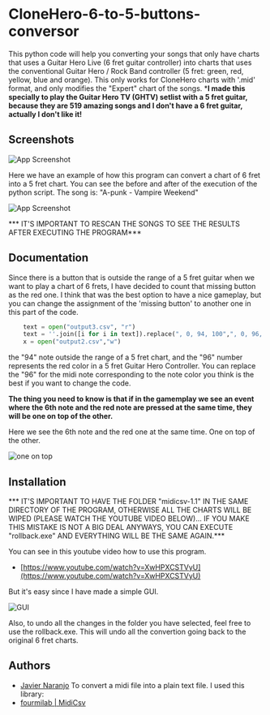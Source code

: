 
# CloneHero-6-to-5-buttons-conversor

This python code will help you converting your songs that only have
charts that uses a Guitar Hero Live (6 fret guitar controller) into
charts that uses the conventional Guitar Hero / Rock Band controller (5 fret: green, red, yellow, blue and orange). This only works
for CloneHero charts with '.mid' format, and only modifies the "Expert" chart of the songs.
***I made this specially to play the Guitar Hero TV (GHTV) setlist with a 5 fret guitar, because they are 519 amazing songs and I don't have a 6 fret guitar, actually I don't like it!**

## Screenshots


![App Screenshot](https://user-images.githubusercontent.com/52630564/210461917-a76cb6c1-0434-45f5-9ff1-ae6c002e5703.png)

Here we have an example of how this program can convert a chart
of 6 fret into a 5 fret chart. You can see the before and after
of the execution of the python script. The song is: "A-punk - Vampire Weekend"

![App Screenshot](https://user-images.githubusercontent.com/52630564/210460728-8f5c12d1-bc9e-4c0c-bd9a-978fc39c5aa1.png)

*** IT'S IMPORTANT TO RESCAN THE SONGS TO SEE THE RESULTS AFTER EXECUTING THE PROGRAM***
## Documentation

Since there is a button that is outside the range of a 5 fret guitar
when we want to play a chart of 6 frets,
I have decided to count that missing button as the red one. I think that was the 
best option to have a nice gameplay, but you can change the assignment of the 'missing button' to another one in this part of the code.

```python
    text = open("output3.csv", "r")
    text = ''.join([i for i in text]).replace(", 0, 94, 100",", 0, 96, 100").replace(", 0, 94, 0",", 0, 96, 0")
    x = open("output2.csv","w")
```

the "94" note outside the range of a 5 fret chart, and the "96" number represents
the red color in a 5 fret Guitar Hero Controller. You can replace the "96" for the midi note corresponding to the note color you think is the best if you
want to change the code.

**The thing you need to know is that if in the gamemplay we see an event where the 6th note and the red note are pressed at the same time, they will be one on top of the other.**

Here we see the 6th note and the red one at the same time. One on top of the other.

![one on top](https://user-images.githubusercontent.com/52630564/210464459-474c1bd3-f0b7-44e2-9842-4fc87ae8afb0.png)
 

## Installation

*** IT'S IMPORTANT TO HAVE THE FOLDER "midicsv-1.1" IN THE SAME DIRECTORY OF THE PROGRAM, OTHERWISE ALL THE CHARTS WILL BE WIPED (PLEASE WATCH THE YOUTUBE VIDEO BELOW)... IF YOU MAKE THIS MISTAKE IS NOT A BIG DEAL ANYWAYS, YOU CAN EXECUTE "rollback.exe" AND EVERYTHING WILL BE THE SAME AGAIN.***

You can see in this youtube video how to use this program.
- [https://www.youtube.com/watch?v=XwHPXCSTVyU](https://www.youtube.com/watch?v=XwHPXCSTVyU)

But it's easy since I have made a simple GUI.

![GUI](https://user-images.githubusercontent.com/52630564/210463779-9d5da898-bd2a-4d85-b817-9dc1a4aca34c.png)

Also, to undo all the changes in the folder you have selected, feel free to use the rollback.exe. This will undo all the convertion going back to the original 6 fret charts.
    
## Authors

- [Javier Naranjo](https://github.com/javier-naranjo)
To convert a midi file into a plain text file. I used this library:
- [fourmilab | MidiCsv](https://www.fourmilab.ch/webtools/midicsv/)